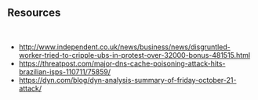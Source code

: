 ## Resources

<br>

* http://www.independent.co.uk/news/business/news/disgruntled-worker-tried-to-cripple-ubs-in-protest-over-32000-bonus-481515.html
* https://threatpost.com/major-dns-cache-poisoning-attack-hits-brazilian-isps-110711/75859/
* https://dyn.com/blog/dyn-analysis-summary-of-friday-october-21-attack/


